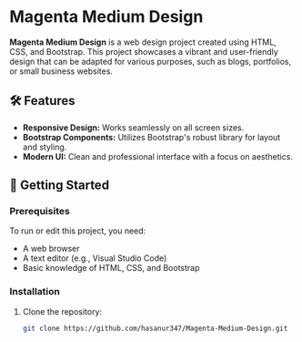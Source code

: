 
# Magenta Medium Design

**Magenta Medium Design** is a web design project created using HTML, CSS, and Bootstrap. This project showcases a vibrant and user-friendly design that can be adapted for various purposes, such as blogs, portfolios, or small business websites.

## 🛠️ Features

- **Responsive Design:** Works seamlessly on all screen sizes.
- **Bootstrap Components:** Utilizes Bootstrap's robust library for layout and styling.
- **Modern UI:** Clean and professional interface with a focus on aesthetics.

## 🚀 Getting Started

### Prerequisites

To run or edit this project, you need:

- A web browser
- A text editor (e.g., Visual Studio Code)
- Basic knowledge of HTML, CSS, and Bootstrap

### Installation

1. Clone the repository:
   ```bash
   git clone https://github.com/hasanur347/Magenta-Medium-Design.git
